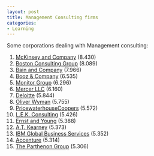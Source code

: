```yaml
---
layout: post
title: Management Consulting firms
categories:
- Learning
---
```



Some corporations dealing with Management consulting:

1. [McKinsey and Company](http://en.wikipedia.org/wiki/McKinsey_and_Company "McKinsey and Company") (8.430)
2. [Boston Consulting Group](http://en.wikipedia.org/wiki/Boston_Consulting_Group "Boston Consulting Group") (8.089)
3. [Bain and Company](http://en.wikipedia.org/wiki/Bain_and_Company "Bain and Company") (7.966)
4. [Booz & Company](http://en.wikipedia.org/wiki/Booz_%26_Company "Booz & Company") (6.535)
5. [Monitor Group](http://en.wikipedia.org/wiki/Monitor_Group "Monitor Group") (6.296)
6. [Mercer LLC](http://en.wikipedia.org/wiki/Mercer_LLC "Mercer LLC") (6.160)
7. [Deloitte](http://en.wikipedia.org/wiki/Deloitte "Deloitte") (5.844)
8. [Oliver Wyman](http://en.wikipedia.org/wiki/Oliver_Wyman "Oliver Wyman") (5.755)
9. [PricewaterhouseCoopers](http://en.wikipedia.org/wiki/PricewaterhouseCoopers "PricewaterhouseCoopers") (5.572)
10. [L.E.K. Consulting](http://en.wikipedia.org/wiki/L.E.K._Consulting "L.E.K. Consulting") (5.426)
11. [Ernst and Young](http://en.wikipedia.org/wiki/Ernst_and_Young "Ernst and Young") (5.388)
12. [A.T. Kearney](http://en.wikipedia.org/wiki/A.T._Kearney "A.T. Kearney") (5.373)
13. [IBM Global Business Services](http://en.wikipedia.org/wiki/IBM_Global_Business_Services "IBM Global Business Services") (5.352)
14. [Accenture](http://en.wikipedia.org/wiki/Accenture "Accenture") (5.314)
15. [The Parthenon Group](http://en.wikipedia.org/w/index.php?title=The_Parthenon_Group&action=edit&redlink=1 "The Parthenon Group (page does not exist)") (5.306)
